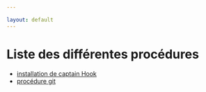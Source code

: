 ```yaml
---

layout: default
---
```



# Liste des différentes procédures 

- [installation de captain Hook](captainHook.md)
- [procédure git](processusGit.md)

